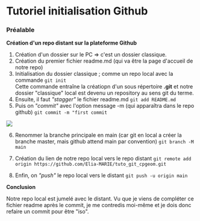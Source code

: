 # Tutoriel initialisation Github

### Préalable

**Création d'un repo distant sur la plateforme Github**
1. Création d'un dossier sur le PC => c'est un dossier classique.
2. Création du premier fichier readme.md (qui va être la page d'accueil de notre repo)
3. Initialisation du dossier classique ; comme un repo local avec la commande `git init`<br>
Cette commande entraîne la créatiopn d'un sous répertoire **.git** et notre dossier "classique" local 
est devenu un repository au sens git du terme.
4. Ensuite, il faut *"stagger"* le fichier readme.md
```git add README.md```
5. Puis on *"commit"* avec l'option message -m (qui apparaîtra dans le repo github) 
```git commit -m "first commit```

![](img/msg_commit.png)

6. Renommer la branche principale en main (car git en local a créer la branche 
master, mais github attend main par convention)
```git branch -M main```

7. Création du lien de notre repo local vers le repo distant
```git remote add origin https://github.com/Elia-MARIE/tuto_git_cpgeom.git```

8. Enfin, on *"push"* le repo local vers le distant
```git push -u origin main```

**Conclusion**

Notre repo local est jumelé avec le distant. Vu que je viens de compléter ce fichier readme après
le commit, je me contredis moi-même et je dois donc refaire  un commit pour être "iso".

